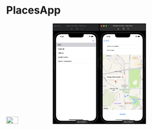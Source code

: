# PlacesApp

<img src="https://github.com/esahin99/PlacesApp/blob/main/PlacesApp.gif" width="25%" height="25%" /><img src="https://github.com/esahin99/PlacesApp/blob/main/PlacesAppPhoto1.png" width=25% height=25%><img src="https://github.com/esahin99/PlacesApp/blob/main/PlacesAppPhoto2.png" width=25% height=25%>



